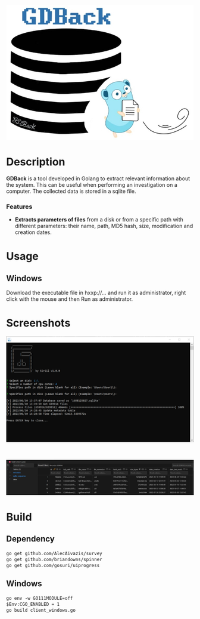 <p align="center"><img src="images/main_logo.jpg"></p>

# Description
**GDBack** is a tool developed in Golang to extract relevant information about the system. This can be useful when performing an investigation on a computer. The collected data is stored in a sqlite file.
### Features
 - **Extracts parameters of files** from a disk or from a specific path with different parameters: their name, path, MD5 hash, size, modification and creation dates.
# Usage

## Windows
Download the executable file in hxxp://... and run it as administrator, right click with the mouse and then Run as administrator.

# Screenshots
<p align="center"><img src="images/screenshot_windows_running.png"></p>
</br>
<p align="center"><img src="images/sqlite.png"></p>

# Build

## Dependency
```
go get github.com/AlecAivazis/survey
go get github.com/briandowns/spinner
go get github.com/gosuri/uiprogress
```

## Windows
```
go env -w GO111MODULE=off
$Env:CGO_ENABLED = 1
go build client_windows.go
```
